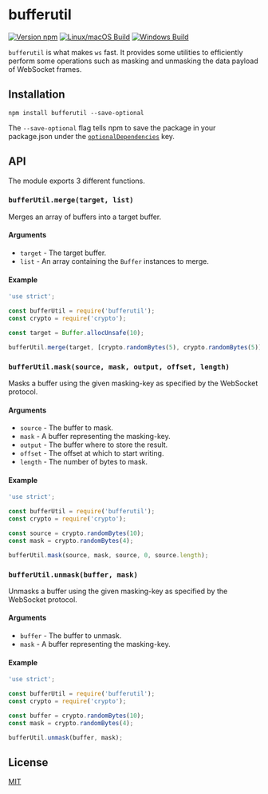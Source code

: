 # bufferutil

[![Version npm](https://img.shields.io/npm/v/bufferutil.svg)](https://www.npmjs.com/package/bufferutil)
[![Linux/macOS Build](https://travis-ci.org/websockets/bufferutil.svg?branch=master)](https://travis-ci.org/websockets/bufferutil)
[![Windows Build](https://ci.appveyor.com/api/projects/status/github/websockets/bufferutil?branch=master&svg=true)](https://ci.appveyor.com/project/lpinca/bufferutil)

`bufferutil` is what makes `ws` fast. It provides some utilities to efficiently
perform some operations such as masking and unmasking the data payload of
WebSocket frames.

## Installation

```
npm install bufferutil --save-optional
```

The `--save-optional` flag tells npm to save the package in your package.json
under the [`optionalDependencies`](https://docs.npmjs.com/files/package.json#optionaldependencies)
key.

## API

The module exports 3 different functions.

### `bufferUtil.merge(target, list)`

Merges an array of buffers into a target buffer.

#### Arguments

- `target` - The target buffer.
- `list` - An array containing the `Buffer` instances to merge.

#### Example

```js
'use strict';

const bufferUtil = require('bufferutil');
const crypto = require('crypto');

const target = Buffer.allocUnsafe(10);

bufferUtil.merge(target, [crypto.randomBytes(5), crypto.randomBytes(5)]);
```

### `bufferUtil.mask(source, mask, output, offset, length)`

Masks a buffer using the given masking-key as specified by the WebSocket
protocol.

#### Arguments

- `source` - The buffer to mask.
- `mask` - A buffer representing the masking-key.
- `output` - The buffer where to store the result.
- `offset` - The offset at which to start writing.
- `length` - The number of bytes to mask.

#### Example

```js
'use strict';

const bufferUtil = require('bufferutil');
const crypto = require('crypto');

const source = crypto.randomBytes(10);
const mask = crypto.randomBytes(4);

bufferUtil.mask(source, mask, source, 0, source.length);
```

### `bufferUtil.unmask(buffer, mask)`

Unmasks a buffer using the given masking-key as specified by the WebSocket
protocol.

#### Arguments

- `buffer` - The buffer to unmask.
- `mask` - A buffer representing the masking-key.

#### Example

```js
'use strict';

const bufferUtil = require('bufferutil');
const crypto = require('crypto');

const buffer = crypto.randomBytes(10);
const mask = crypto.randomBytes(4);

bufferUtil.unmask(buffer, mask);
```

## License

[MIT](LICENSE)
